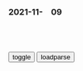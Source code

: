 ### 2021-11-　09

```note
```

<table id="tbc" style="white-space:pre-wrap">
</table>
<button onclick="toggleb()">toggle</button>
<button onclick="loadparse()">loadparse</button>
<br>
<!-- 🌸<br>🍅-　-🍑<hr>🍀 -->
<pre>
<textarea rows="30" cols="100" style="display: none" id="tar">

<p><font size="4""><b>
“再刷5分钟”爆火，别让手机杀了你的时间</b></font>
https://mbd.baidu.com/newspage/data/landingsuper?context=%7B%22nid%22%3A%22news_9972973271657431312%22%7D&n_type=0&p_from=1

明明有事摆在那，明明已经做了规划，最后却依然没能逃过刷手机的消磨。待到深夜，一事无成，顶着熊猫眼，满脑门子的懊恼与纠结。

一个两个人沉迷其中，或许还能批判个体的性格和修养，但当几乎每个人都心有戚戚，就绝非自律不足所能解释了。

沸瓜爆料，热歌辣舞，奇闻异事，一再推送中总有一款戳中你……原以为自己在娱乐消遣，结果沦为了别人的“日活量”、平台的变现率。

一味迎合和放大人性弱点，前路只会越来越窄。

有传播就有责任，要谋利更要讲服务，帮助网络平台补上这些常识课应是当务之急。

“停用朋友圈半年，看过电影43部，看过书14本，这些电影和书在我的身上留下了很多痕迹”，

真实世界的喜怒哀乐远比一根网线、一块屏幕丰富得多。

<font size="1" style="color:#DCDCDC"><b>2021/11/9 上午11:04:28</b></font>

<p><font size="4""><b>
古惑仔：乌鸦踩关公像这段，拍完后乌鸦吃了一个月素,影视,动作片,好看视频</b></font>
https://haokan.baidu.com/v?vid=9581207371208075635&sfrom=baidu-feed

你只顾你自己，跑路到荷兰。你什么都没做过，钱拿得比我们还多。

关老爷拜你有什么屁用，做小弟的都拿刀子捅大哥了。c你m的，你那套过时了。

<font size="1" style="color:#DCDCDC"><b>2021/11/9 上午10:58:56</b></font>

<p><font size="4""><b>
g产讽刺动画，村子每天都会下鸡雨，村m却不知道自己才是食物,动漫,日本动漫,好看视频</b></font>
https://haokan.baidu.com/v?vid=5262418733375651205

其实他们所谓的村庄家乡，实际上是怪物为了饲养他们建造的一个个鸡圈。a龖龖龖

b度网友803818f79f
逻辑很zg人

<font size="1" style="color:#DCDCDC"><b>2021/11/9 上午10:37:17</b></font>

<p><font size="4""><b>
女孩沉迷于打游戏，让陶瓷娃娃帮忙写作业，最后被娃娃代替了！,动漫,国产动漫,好看视频</b></font>
https://haokan.baidu.com/v?vid=11580349998777291564&sfrom=baidu-feed

如果你的责任和义务都被人尽了，那你也理所当然被取代了。

<font size="1" style="color:#DCDCDC"><b>2021/11/9 上午10:42:05</b></font>

<p><font size="5""><b>
孔子最牛门生，一出手洗牌五国局势，顺便登顶天下富豪</b></font>
https://mbd.baidu.com/newspage/data/landingsuper?context=%7B%22nid%22%3A%22news_8960897883652553048%22%7D

子路举手：“我，我要挺身！”

子曰：“坐下！你不行！”

子路不服气，跑到一旁做起了“伏地挺身”，孔子不理他。

<font size="1" style="color:#DCDCDC"><b>2021/11/9 上午10:22:19</b></font>

<p><font size="4""><b>
美国少女被61岁男子开车带走 她用这个手势获救</b></font>
https://mbd.baidu.com/newspage/data/landingsuper?context=%7B%22nid%22%3A%22news_10205986187013596018%22%7D

一名司机报警称，他注意到旁边车辆上有位女乘客，在不断朝他比着某种手势。司机认出了这似乎是求救信号，连忙报警后，继续驾车紧紧跟踪在这辆银色汽车的后面，并随时向警方汇报所处的最新位置。

<font size="1" style="color:#DCDCDC"><b>2021/11/9 上午10:11:01</b></font>

</textarea>
</pre>
<!-- 🍀<br>🍑-　-🍅<hr>🌸 -->

```tip
```

<script src="https://cdn.jsdelivr.net/npm/jquery@3.5.1/dist/jquery.min.js"></script>

<link rel="stylesheet" href="https://cdn.jsdelivr.net/gh/fancyapps/fancybox@3.5.7/dist/jquery.fancybox.min.css" />
<script src="https://cdn.jsdelivr.net/gh/fancyapps/fancybox@3.5.7/dist/jquery.fancybox.min.js"></script>

<script type="text/javascript">

var __urlRegex = /(\b(https?|ftp|file):\/\/[-A-Z0-9+&@#\/%?=~_|!:,.;]*[-A-Z0-9+&@#\/%=~_|])/ig;
var __imgRegex = /\.(?:jpe?g|gif|png)$/i;

loadparse();

function parseURL($string){

    var exp = __urlRegex;
    return $string.replace(exp,function(match){
            __imgRegex.lastIndex=0;
            if(__imgRegex.test(match)){
                return '<a data-fancybox="gallery" href="' + match.replace("/p=700", "")
                 + '"><img src="' + match.replace("/p=700", "/p=160x200")+'" width="64"></a>';
            }
            else{
                return '<a href="' + match + '" target="_blank">' + match + '</a>';
            }
        }
    );
}

function loadparse() {
  tbc.innerHTML = parseURL(tar.value);
}

function toggleb() {
  var x = document.getElementById("tar");
  if (x.style.display === "none") {
    x.style.display = "";
  } else {
    x.style.display = "none";
  }
}

</script>
